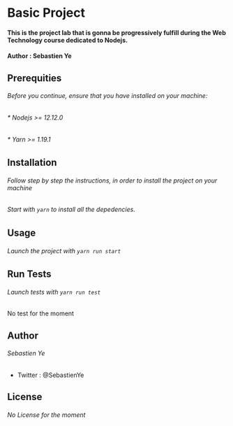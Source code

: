 # Basic Project

#### This is the project lab that is gonna be progressively fulfill during the Web Technology course dedicated to Nodejs.
#### Author : Sebastien Ye

## Prerequities
######     Before you continue, ensure that you have installed on your machine:
###### *   Nodejs >= 12.12.0
###### *   Yarn >= 1.19.1

## Installation
######     Follow step by step the instructions, in order to install the project on your machine
######     Start with `yarn` to install all the depedencies.

## Usage
######     Launch the project with `yarn run start`

## Run Tests
######     Launch tests with `yarn run test`
No test for the moment

## Author
###### Sebastien Ye
* Twitter : @SebastienYe

## License
###### No License for the moment